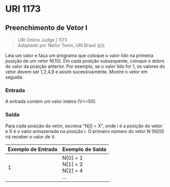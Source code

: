 ﻿# URI 1173

## Preenchimento de Vetor I

>URI Online Judge | 1173  
>Adaptado por Neilor Tonin, URI Brasil :brazil:  

Leia um valor e faça um programa que coloque o valor lido na primeira posição de um vetor N[10]. Em cada posição subsequente, coloque o dobro do valor da posição anterior. Por exemplo, se o valor lido for 1, os valores do vetor devem ser 1,2,4,8 e assim sucessivamente. Mostre o vetor em seguida.  

### Entrada

A entrada contém um valor inteiro (V<=50).  

### Saída

Para cada posição do vetor, escreva "N[i] = X", onde i é a posição do vetor e X é o valor armazenado na posição i. O primeiro número do vetor N (N[0]) irá receber o valor de V.  

|Exemplo de Entrada|Exemplo de Saída|
|-|-|
|1|N[0] = 1<br>N[1] = 2<br>N[2] = 4<br>...|